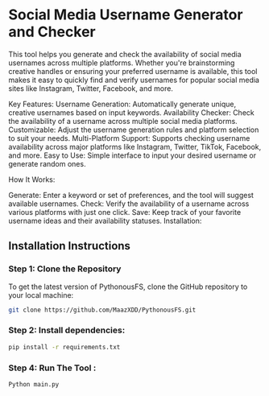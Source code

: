 # Social Media Username Generator and Checker

This tool helps you generate and check the availability of social media usernames across multiple platforms. Whether you're brainstorming creative handles or ensuring your preferred username is available, this tool makes it easy to quickly find and verify usernames for popular social media sites like Instagram, Twitter, Facebook, and more.

Key Features:
Username Generation: Automatically generate unique, creative usernames based on input keywords.
Availability Checker: Check the availability of a username across multiple social media platforms.
Customizable: Adjust the username generation rules and platform selection to suit your needs.
Multi-Platform Support: Supports checking username availability across major platforms like Instagram, Twitter, TikTok, Facebook, and more.
Easy to Use: Simple interface to input your desired username or generate random ones.

How It Works:

Generate: Enter a keyword or set of preferences, and the tool will suggest available usernames.
Check: Verify the availability of a username across various platforms with just one click.
Save: Keep track of your favorite username ideas and their availability statuses.
Installation:

## Installation Instructions

### Step 1: Clone the Repository
To get the latest version of PythonousFS, clone the GitHub repository to your local machine:
```bash
git clone https://github.com/MaazXDD/PythonousFS.git
```
### Step 2: Install dependencies:
```bash
pip install -r requirements.txt
```
### Step 4: Run The Tool :
```bash
Python main.py
```
